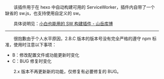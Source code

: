 &emsp;&emsp;该插件用于在 hexo 中自动构建可用的 ServiceWorker，插件内自带了一个缺省的 sw.js，也支持使用自定义的 sw。

&emsp;&emsp;具体说明见：[小白也能用的 SW 构建插件 - 山岳库博](https://kmar.top/posts/73014407/)

---

&emsp;&emsp;很抱歉由于个人水平原因，2.B.C 版本的版本号没有完全严格的遵守 npm 标准，使用时注意以下事项：

+ B：修改配置文件或功能更新时变化
+ C：BUG 修复时变化

&emsp;&emsp;2.x 版本不再更新新的功能，仅修复有必要修复的 BUG。